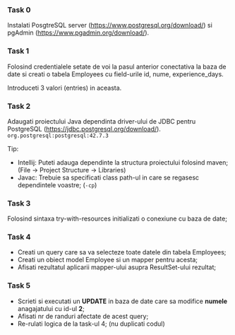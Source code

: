 ### Task 0
Instalati PosgtreSQL server (https://www.postgresql.org/download/) si pgAdmin (https://www.pgadmin.org/download/).

### Task 1
Folosind credentialele setate de voi la pasul anterior conectativa la baza de date si creati o tabela Employees cu field-urile id, nume, experience_days.

Introduceti 3 valori (entries) in aceasta.

### Task 2
Adaugati proiectului Java dependinta driver-ului de JDBC pentru PostgreSQL (https://jdbc.postgresql.org/download/).
```org.postgresql:postgresql:42.7.3```

Tip:
- Intellij: Puteti adauga dependinte la structura proiectului folosind maven; (File -> Project Structure -> Libraries)
- Javac: Trebuie sa specificati class path-ul in care se regasesc dependintele voastre; (`-cp`)

### Task 3
Folosind sintaxa try-with-resources initializati o conexiune cu baza de date;

### Task 4
- Creati un query care sa va selecteze toate datele din tabela Employees;
- Creati un obiect model Employee si un mapper pentru acesta;
- Afisati rezultatul aplicarii mapper-ului asupra ResultSet-ului rezultat;

### Task 5
- Scrieti si executati un **UPDATE** in baza de date care sa modifice **numele** anagajatului cu id-ul **2**;
- Afisati nr de randuri afectate de acest query;
- Re-rulati logica de la task-ul 4; (nu duplicati codul)